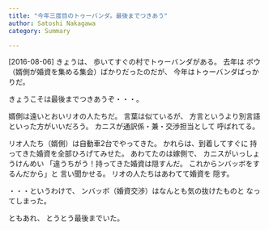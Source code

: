 ```yaml
---
title: "今年三度目のトゥーバンダ。最後までつきあう"
author: Satoshi Nakagawa
category: Summary

---
```


[2016-08-06]  きょうは、
歩いてすぐの村でトゥーバンダがある。
去年は
ボウ（婿側が婚資を集める集会）ばかりだったのだが、
今年はトゥーバンダばっかりだ。

 きょうこそは最後までつきあうぞ・・・。

 婿側は遠いとおいリオの人たちだ。
言葉は似ているが、
方言というより別言語といった方がいいだろう。
カニスが通訳係・兼・交渉担当として
呼ばれてる。

 リオ人たち（婿側）は自動車2台でやってきた。
かれらは、到着してすぐに
持ってきた婚資を全部ひろげてみせた。
あわてたのは嫁側で、
カニスがいっしょうけんめい
「違うちがう！持ってきた婚資は隠すんだ。
これからンバッボをするんだから」と
言い聞かせる。
リオの人たちはあわてて婚資を
隠す。

 ・・・というわけで、
ンバッボ（婚資交渉）はなんとも気の抜けたものと
なってしまった。

 ともあれ、
とうとう最後までいた。

